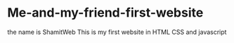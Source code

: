 # Me-and-my-friend-first-website
the name is ShamitWeb
This is my first website in HTML CSS and javascript
